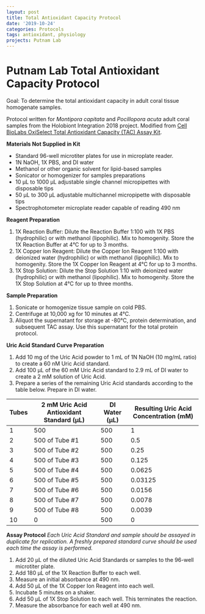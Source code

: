 ```yaml
---
layout: post
title: Total Antioxidant Capacity Protocol
date: '2019-10-24'
categories: Protocols
tags: antioxidant, physiology
projects: Putnam Lab
---
```


# Putnam Lab Total Antioxidant Capacity Protocol

Goal: To determine the total antioxidant capacity in adult coral tissue homogenate samples.  

Protocol written for *Montipora capitata* and *Pocillopora acuta* adult coral samples from the Holobiont Integration 2018 project. Modified from [Cell BioLabs OxiSelect Total Antioxidant Capacity (TAC) Assay Kit](https://www.cellbiolabs.com/total-antioxidant-capacity-tac-assay?gclid=EAIaIQobChMIiI6EtZK15QIVBKSzCh0uSw7pEAAYAyAAEgID-_D_BwE).

**Materials Not Supplied in Kit**
- Standard 96-well microtiter plates for use in microplate reader.  
- 1N NaOH, 1X PBS, and DI water  
- Methanol or other organic solvent for lipid-based samples  
- Sonicator or homogenizer for samples preparations  
- 10 μL to 1000 μL adjustable single channel micropipettes with disposable tips  
- 50 μL to 300 μL adjustable multichannel micropipette with disposable tips  
- Spectrophotometer microplate reader capable of reading 490 nm

**Reagent Preparation**
1. 1X Reaction Buffer: Dilute the Reaction Buffer 1:100 with 1X PBS (hydrophilic) or with methanol (lipophilic). Mix to homogenity. Store the 1X Reaction Buffer at 4&deg;C for up to 3 months.  
2. 1X Copper Ion Reagent: Dilute the Copper Ion Reagent 1:100 with deionized water (hydrophilic) or with methanol (lipophilic). Mix to homogenity. Store the 1X Copper Ion Reagent at 4&deg;C for up to 3 months.  
3. 1X Stop Solution: Dilute the Stop Solution 1:10 with deionized water (hydrophilic) or with methanol (lipophilic). Mix to homogenity. Store the 1X Stop Solution at 4&deg;C for up to three months.  

**Sample Preparation**
1. Sonicate or homogenize tissue sample on cold PBS.  
2. Centrifuge at 10,000 xg for 10 minutes at 4&deg;C.  
3. Aliquot the supernatant for storage at -80&deg;C, protein determination, and subsequent TAC assay. Use this supernatant for the total protein protocol. 

**Uric Acid Standard Curve Preparation**  
1. Add 10 mg of the Uric Acid powder to 1 mL of 1N NaOH (10 mg/mL ratio) to create a 60 nM Uric Acid standard.   
2. Add 100 μL of the 60 mM Uric Acid standard to 2.9 mL of DI water to create a 2 mM solution of Uric Acid.
3. Prepare a series of the remaining Uric Acid standards according to the table below. Prepare in DI water.  

| Tubes | 2 mM Uric Acid Antioxidant Standard (μL) | DI Water (μL) | Resulting Uric Acid Concentration (mM) |
|-------|------------------------------------------|---------------|----------------------------------------|
| 1     | 500                                      | 500           | 1                                      |
| 2     | 500 of Tube #1                           | 500           | 0.5                                    |
| 3     | 500 of Tube #2                           | 500           | 0.25                                   |
| 4     | 500 of Tube #3                           | 500           | 0.125                                  |
| 5     | 500 of Tube #4                           | 500           | 0.0625                                 |
| 6     | 500 of Tube #5                           | 500           | 0.03125                                |
| 7     | 500 of Tube #6                           | 500           | 0.0156                                 |
| 8     | 500 of Tube #7                           | 500           | 0.0078                                 |
| 9     | 500 of Tube #8                           | 500           | 0.0039                                 |
| 10    | 0                                        | 500           | 0                                      |

**Assay Protocol**
*Each Uric Acid Standard and sample should be assayed in duplicate for replication. A freshly prepared standard curve should be used each time the assay is performed.*
1. Add 20 μL of the diluted Uric Acid Standards or samples to the 96-well microtiter plate.  
2. Add 180 μL of the 1X Reaction Buffer to each well.  
3. Measure an initial absorbance at 490 nm.  
4. Add 50 μL of the 1X Copper Ion Reagent into each well.  
5. Incubate 5 minutes on a shaker.  
6. Add 50 μL of 1X Stop Solution to each well. This terminates the reaction.  
7. Measure the absorbance for each well at 490 nm.
